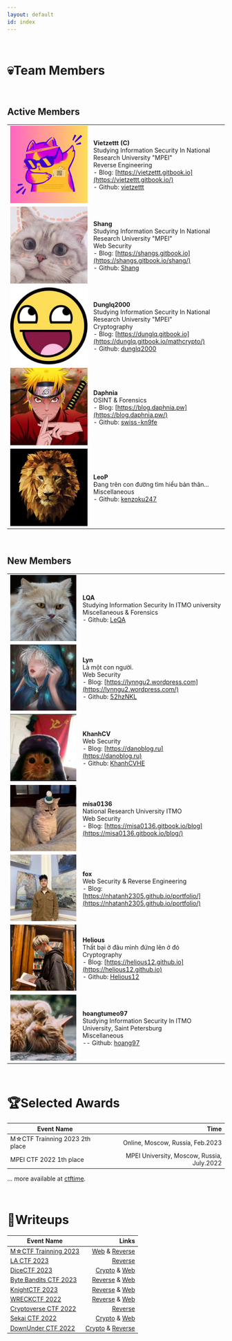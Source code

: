```yaml
---
layout: default
id: index
---
```

<br>

# 💀Team Members

<br>

## Active Members

| | |
| --------------------------------------------------------- | ------------------------------------------------------------|
| <img src="assets/profile/vietzettt.png" class="profile-image" alt="profile-image"/> | **Vietzettt** **(C)**<br /> Studying Information Security In National Research University "MPEI"<br /> Reverse Engineering <br />- Blog: [https://vietzettt.gitbook.io](https://vietzettt.gitbook.io/) <br />- Github: [vietzettt](https://github.com/vietzettt) |
| <img src="assets/profile/shang.jpg" class="profile-image" alt="profile-image"/> | **Shang**<br /> Studying Information Security In National Research University "MPEI" <br /> Web Security <br />- Blog: [https://shangs.gitbook.io](https://shangs.gitbook.io/shang/)<br />- Github: [Shang](https://github.com/shanglyu)                                           |
| <img src="assets/profile/dunglq.jpg" class="profile-image" alt="profile-image"/> | **Dunglq2000**<br /> Studying Information Security In National Research University "MPEI" <br /> Cryptography <br />- Blog: [https://dunglq.gitbook.io](https://dunglq.gitbook.io/mathcrypto/)<br />- Github: [dunglq2000](https://github.com/dunglq2000) |
| <img src="assets/profile/daphnia.jpg" class="profile-image" alt="profile-image"/> | **Daphnia**  <br /> OSINT & Forensics  <br />- Blog: [https://blog.daphnia.pw](https://blog.daphnia.pw/) <br />- Github: [swiss-kn9fe](https://github.com/swiss-kn9fe) |
| <img src="assets/profile/leop.jfif" class="profile-image" alt="profile-image"/> | **LeoP**<br /> Đang trên con đường tìm hiểu bản thân... <br /> Miscellaneous <br />- Github: [kenzoku247](https://github.com/kenzoku247) |

<br>

## New Members

| | |
| --------------------------------------------------------- | ------------------------------------------------------------|
| <img src="assets/profile/lqa.jpg" class="profile-image" alt="profile-image"/> | **LQA** <br /> Studying Information Security In ITMO university <br /> Miscellaneous & Forensics <br />- Github: [LeQA](https://github.com/LeQA) |
| <img src="assets/profile/Lyn.jpg" class="profile-image" alt="profile-image"/> | **Lyn**<br /> Là một con người.<br /> Web Security <br />- Blog: [https://lynngu2.wordpress.com](https://lynngu2.wordpress.com/)<br />- Github: [52hzNKL](https://github.com/52hzNKL)|
| <img src="assets/profile/khanhcv.jpg" class="profile-image" alt="profile-image"/> | **KhanhCV**<br /> Web Security <br />- Blog: [https://danoblog.ru](https://danoblog.ru)<br />- Github: [KhanhCVHE](https://github.com/KhanhCVHE) |
| <img src="assets/profile/misa0136.jpg" class="profile-image" alt="profile-image"/> | **misa0136** <br /> National Research University ITMO <br /> Web Security <br />- Blog: [https://misa0136.gitbook.io/blog](https://misa0136.gitbook.io/blog/) |
| <img src="assets/profile/fox.jpg" class="profile-image" alt="profile-image"/> | **fox** <br /> Web Security & Reverse Engineering <br />- Blog: [https://nhatanh2305.github.io/portfolio/](https://nhatanh2305.github.io/portfolio/)|
| <img src="assets/profile/helious.jpg" class="profile-image" alt="profile-image"/> | **Helious**<br /> Thất bại ở đâu mình đứng lên ở đó <br /> Cryptography <br />- Blog: [https://helious12.github.io](https://helious12.github.io)<br />- Github: [Helious12](https://github.com/Helious12) |
| <img src="assets/profile/hoangtumeo97.jpg" class="profile-image" alt="profile-image"/> | **hoangtumeo97**  <br /> Studying Information Security In ITMO University, Saint Petersburg <br /> Miscellaneous  <br />-- Github: [hoang97](https://github.com/hoang97) |

<br>

<!-- ## Historical Active Members

| | |
| :----------------------------------------------------: | :---------------------------------------------------------- |

<br> -->

# 🏆Selected Awards

|                      Event Name                      |           Time            |
| ---------------------------------------------------- | ------------------------: |
| M☆CTF Trainning 2023 2th place | Online, Moscow, Russia, Feb.2023|
| MPEI CTF 2022 1th place | MPEI University, Moscow, Russia, July.2022 |

<p class="right">... more available at <a href="https://ctftime.org/team/197319">ctftime</a>.</p>

<br>

# 📑Writeups

|                      Event Name                      |           Links            |
| ---------------------------------------------------- | ------------------------: |
|[M☆CTF Trainning 2023](https://mctf.mtuci.ru/) | [Web](https://shangs.gitbook.io/shang/write-up-ctf/ctf-competitions/m-ctf-training-2023) & [Reverse](https://vietzettt.ru/posts/2023/02/mctf_trainning_2023) |
|[LA CTF 2023](https://ctftime.org/event/1732) | [Reverse](https://vietzettt.ru/posts/2023/02/lactf_2023) |
|[DiceCTF 2023](https://ctftime.org/event/1838)| [Crypto](https://dunglq.gitbook.io/mathcrypto/ctf-re-writeups/dice-ctf-2023) & [Web](https://shangs.gitbook.io/shang/write-up-ctf/ctf-competitions/dice-ctf-2023-writeup-web) |
| [Byte Bandits CTF 2023](https://ctftime.org/event/1877) | [Reverse](https://vietzettt.ru/posts/2023/02/bbctf_2023) & [Web](https://shangs.gitbook.io/shang/write-up-ctf/ctf-competitions/bytebandits-ctf-2023-writeup-web) |
| [KnightCTF 2023](https://ctftime.org/event/1792) | [Reverse](https://vietzettt.ru/posts/2023/01/knightCTF_2023) & [Web](https://shangs.gitbook.io/shang/write-up-ctf/ctf-competitions/knight-ctf-2023-write-up-web) |
| [WRECKCTF 2022](https://ctftime.org/event/1775) | [Reverse](https://vietzettt.ru/posts/2022/10/wreckctf_2022) & [Web](https://shangs.gitbook.io/shang/write-up-ctf/ctf-competitions/wreck-ctf-2022-write-up-web) |
| [Cryptoverse CTF 2022](https://ctftime.org/event/1735) | [Reverse](https://vietzettt.ru/posts/2022/10/cryptoversectf_2022) |
| [Sekai CTF 2022](https://ctftime.org/event/1619) | [Crypto](https://dunglq.gitbook.io/mathcrypto/ctf-writeups/sekai-ctf-2022) & [Web](https://shangs.gitbook.io/shang/write-up-ctf/ctf-competitions/sekai-ctf-2022-write-up-web) |
| [DownUnder CTF 2022](https://ctftime.org/event/1625) | [Crypto](https://dunglq.gitbook.io/mathcrypto/ctf-writeups/downunder-ctf-2022) & [Reverse](https://vietzettt.ru/posts/2022/09/down_under_ctf_2022) |
